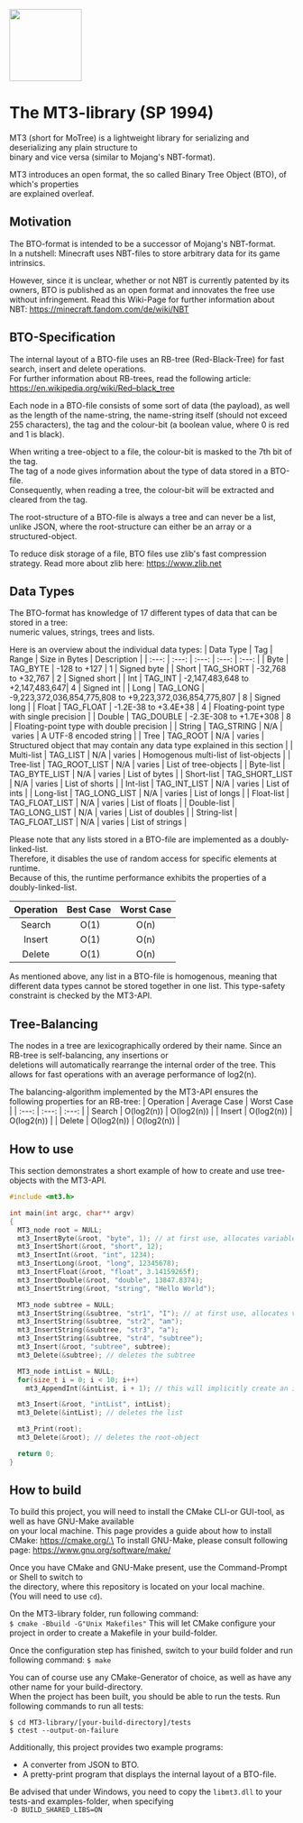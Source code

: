 <p align="left">
  <img src="assets/mt3.png" width="128" height="128">
</p>

# The MT3-library (SP 1994)
MT3 (short for MoTree) is a lightweight library for serializing and deserializing any plain structure to\
binary and vice versa (similar to Mojang's NBT-format).

MT3 introduces an open format, the so called Binary Tree Object (BTO), of which's properties\
are explained overleaf.

## Motivation
The BTO-format is intended to be a successor of Mojang's NBT-format.\
In a nutshell: Minecraft uses NBT-files to store arbitrary data for its game intrinsics.

However, since it is unclear, whether or not NBT is currently patented by its owners, BTO is 
published as an open format and innovates the free use without infringement.
Read this Wiki-Page for further information about NBT: https://minecraft.fandom.com/de/wiki/NBT

## BTO-Specification
The internal layout of a BTO-file uses an RB-tree (Red-Black-Tree) for fast search, insert and delete operations.\
For further information about RB-trees, read the following article: https://en.wikipedia.org/wiki/Red–black_tree

Each node in a BTO-file consists of some sort of data (the payload), as well as
the length of the name-string, the name-string itself (should not exceed 255 characters), 
the tag and the colour-bit (a boolean value, where 0 is red and 1 is black).

When writing a tree-object to a file, the colour-bit is masked to the 7th bit of the tag.\
The tag of a node gives information about the type of data stored in a BTO-file.\
Consequently, when reading a tree, the colour-bit will be extracted and cleared from the tag.

The root-structure of a BTO-file is always a tree and can never be a list,\
unlike JSON, where the root-structure can either be an array or a structured-object.

To reduce disk storage of a file, BTO files use zlib's fast compression strategy.
Read more about zlib here: https://www.zlib.net

## Data Types
The BTO-format has knowledge of 17 different types of data that can be stored in a tree:\
numeric values, strings, trees and lists.

Here is an overview about the individual data types:
| Data Type | Tag | Range | Size in Bytes | Description |
| :---: | :---: | :---: | :---: | :---: |
| Byte | TAG_BYTE | -128 to +127 | 1 | Signed byte |
| Short | TAG_SHORT | -32,768 to +32,767 | 2 | Signed short |
| Int | TAG_INT | -2,147,483,648 to +2,147,483,647| 4 | Signed int |
| Long | TAG_LONG | -9,223,372,036,854,775,808 to +9,223,372,036,854,775,807 | 8 | Signed long |
| Float | TAG_FLOAT | -1.2E-38 to +3.4E+38 | 4 | Floating-point type with single precision |
| Double | TAG_DOUBLE | -2.3E-308 to +1.7E+308 | 8 | Floating-point type with double precision |
| String | TAG_STRING | N/A | varies | A UTF-8 encoded string | 
| Tree | TAG_ROOT | N/A | varies | Structured object that may contain any data type explained in this section |
| Multi-list | TAG_LIST | N/A | varies | Homogenous multi-list of list-objects |
| Tree-list | TAG_ROOT_LIST | N/A | varies | List of tree-objects |
| Byte-list | TAG_BYTE_LIST | N/A | varies | List of bytes |
| Short-list | TAG_SHORT_LIST | N/A | varies | List of shorts |
| Int-list | TAG_INT_LIST | N/A | varies | List of ints |
| Long-list | TAG_LONG_LIST | N/A | varies | List of longs |
| Float-list | TAG_FLOAT_LIST | N/A | varies | List of floats |
| Double-list | TAG_LONG_LIST | N/A | varies | List of doubles |
| String-list | TAG_FLOAT_LIST | N/A | varies | List of strings |

Please note that any lists stored in a BTO-file are implemented as a doubly-linked-list.\
Therefore, it disables the use of random access for specific elements at runtime.\
Because of this, the runtime performance exhibits the properties of a doubly-linked-list.

| Operation | Best Case | Worst Case |
| :---: | :---: | :---: |
| Search | O(1) | O(n) |
| Insert | O(1) | O(n) |
| Delete | O(1) | O(n) |

As mentioned above, any list in a BTO-file is homogenous, meaning that different data types
cannot be stored together in one list. This type-safety constraint is checked by the MT3-API.

## Tree-Balancing
The nodes in a tree are lexicographically ordered by their name. Since an RB-tree is self-balancing, any insertions or\
deletions will automatically rearrange the internal order of the tree. This allows for fast operations with
an average performance of log2(n).

The balancing-algorithm implemented by the MT3-API ensures the following properties for an RB-tree:
| Operation | Average Case | Worst Case |
| :---: | :---: | :---: |
| Search | O(log2(n)) | O(log2(n)) |
| Insert | O(log2(n)) | O(log2(n)) |
| Delete | O(log2(n)) | O(log2(n)) |

## How to use
This section demonstrates a short example of how to create and use tree-objects with the MT3-API.
```C
#include <mt3.h>

int main(int argc, char** argv)
{
  MT3_node root = NULL;
  mt3_InsertByte(&root, "byte", 1); // at first use, allocates variable "root"
  mt3_InsertShort(&root, "short", 12);
  mt3_InsertInt(&root, "int", 1234);
  mt3_InsertLong(&root, "long", 12345678);
  mt3_InsertFloat(&root, "float", 3.14159265f);
  mt3_InsertDouble(&root, "double", 13847.8374);
  mt3_InsertString(&root, "string", "Hello World");

  MT3_node subtree = NULL;
  mt3_InsertString(&subtree, "str1", "I"); // at first use, allocates variable "subtree"
  mt3_InsertString(&subtree, "str2", "am");
  mt3_InsertString(&subtree, "str3", "a");
  mt3_InsertString(&subtree, "str4", "subtree");
  mt3_Insert(&root, "subtree", subtree);
  mt3_Delete(&subtree); // deletes the subtree

  MT3_node intList = NULL;
  for(size_t i = 0; i < 10; i++)
    mt3_AppendInt(&intList, i + 1); // this will implicitly create an int-list

  mt3_Insert(&root, "intList", intList);
  mt3_Delete(&intList); // deletes the list

  mt3_Print(root);
  mt3_Delete(&root); // deletes the root-object

  return 0;
}
```

## How to build
To build this project, you will need to install the CMake CLI-or GUI-tool, as well as have GNU-Make available\
on your local machine. This page provides a guide about how to install CMake: https://cmake.org/.\
To install GNU-Make, please consult following page: https://www.gnu.org/software/make/

Once you have CMake and GNU-Make present, use the Command-Prompt or Shell to switch to\
the directory, where this repository is located on your local machine.\
(You will need to use ```cd```).

On the MT3-library folder, run following command:\
```$ cmake -Bbuild -G"Unix Makefiles"```
This will let CMake configure your project in order to create a Makefile in your build-folder.

Once the configuration step has finished, switch to your build folder and run following command:
```$ make```

You can of course use any CMake-Generator of choice, as well as have any other name for your build-directory.\
When the project has been built, you should be able to run the tests. Run following commands to run all tests:
```
$ cd MT3-library/[your-build-directory]/tests
$ ctest --output-on-failure
```

Additionally, this project provides two example programs: 
- A converter from JSON to BTO.
- A pretty-print program that displays the internal layout of a BTO-file.

Be advised that under Windows, you need to copy the ```libmt3.dll``` to your tests-and examples-folder, when specifying\
```-D BUILD_SHARED_LIBS=ON```
